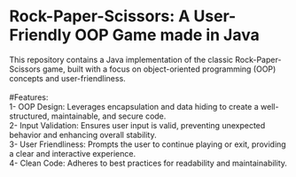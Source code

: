 # Rock-Paper-Scissors: A User-Friendly OOP Game made in Java
This repository contains a Java implementation of the classic Rock-Paper-Scissors game, built with a focus on object-oriented programming (OOP) concepts and user-friendliness.</br>
</br>
#Features:</br>
1- OOP Design: Leverages encapsulation and data hiding to create a well-structured, maintainable, and secure code.</br>
2- Input Validation: Ensures user input is valid, preventing unexpected behavior and enhancing overall stability.</br>
3- User Friendliness: Prompts the user to continue playing or exit, providing a clear and interactive experience.</br>
4- Clean Code: Adheres to best practices for readability and maintainability.</br>
